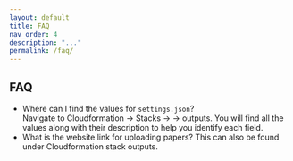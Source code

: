 ```yaml
---
layout: default
title: FAQ
nav_order: 4
description: "..."
permalink: /faq/
---
```


## FAQ
- Where can I find the values for `settings.json`?  
    Navigate to Cloudformation -> Stacks -> <your-stack-name> -> outputs. You will find all the values along with their description to help you identify each field.
- What is the website link for uploading papers?
    This can also be found under Cloudformation stack outputs.